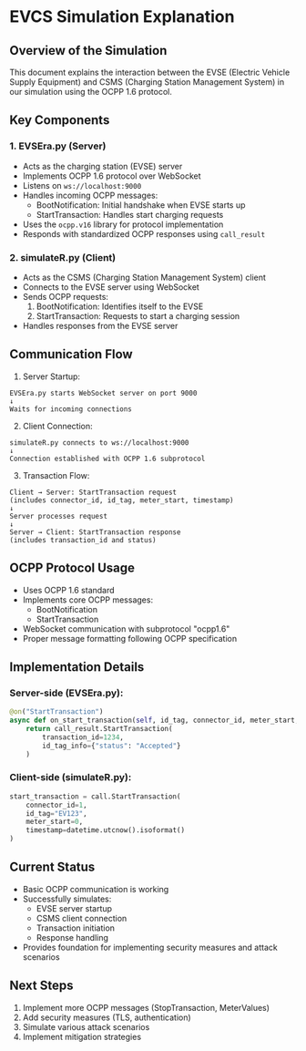 # EVCS Simulation Explanation

## Overview of the Simulation
This document explains the interaction between the EVSE (Electric Vehicle Supply Equipment) and CSMS (Charging Station Management System) in our simulation using the OCPP 1.6 protocol.

## Key Components

### 1. EVSEra.py (Server)
- Acts as the charging station (EVSE) server
- Implements OCPP 1.6 protocol over WebSocket
- Listens on `ws://localhost:9000`
- Handles incoming OCPP messages:
  - BootNotification: Initial handshake when EVSE starts up
  - StartTransaction: Handles start charging requests
- Uses the `ocpp.v16` library for protocol implementation
- Responds with standardized OCPP responses using `call_result`

### 2. simulateR.py (Client)
- Acts as the CSMS (Charging Station Management System) client
- Connects to the EVSE server using WebSocket
- Sends OCPP requests:
  1. BootNotification: Identifies itself to the EVSE
  2. StartTransaction: Requests to start a charging session
- Handles responses from the EVSE server

## Communication Flow

1. Server Startup:
```
EVSEra.py starts WebSocket server on port 9000
↓
Waits for incoming connections
```

2. Client Connection:
```
simulateR.py connects to ws://localhost:9000
↓
Connection established with OCPP 1.6 subprotocol
```

3. Transaction Flow:
```
Client → Server: StartTransaction request
(includes connector_id, id_tag, meter_start, timestamp)
↓
Server processes request
↓
Server → Client: StartTransaction response
(includes transaction_id and status)
```

## OCPP Protocol Usage
- Uses OCPP 1.6 standard
- Implements core OCPP messages:
  - BootNotification
  - StartTransaction
- WebSocket communication with subprotocol "ocpp1.6"
- Proper message formatting following OCPP specification

## Implementation Details

### Server-side (EVSEra.py):
```python
@on("StartTransaction")
async def on_start_transaction(self, id_tag, connector_id, meter_start, timestamp):
    return call_result.StartTransaction(
        transaction_id=1234,
        id_tag_info={"status": "Accepted"}
    )
```

### Client-side (simulateR.py):
```python
start_transaction = call.StartTransaction(
    connector_id=1,
    id_tag="EV123",
    meter_start=0,
    timestamp=datetime.utcnow().isoformat()
)
```

## Current Status
- Basic OCPP communication is working
- Successfully simulates:
  - EVSE server startup
  - CSMS client connection
  - Transaction initiation
  - Response handling
- Provides foundation for implementing security measures and attack scenarios

## Next Steps
1. Implement more OCPP messages (StopTransaction, MeterValues)
2. Add security measures (TLS, authentication)
3. Simulate various attack scenarios
4. Implement mitigation strategies
